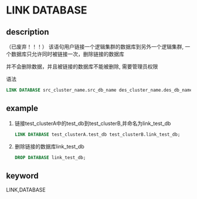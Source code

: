 # LINK DATABASE

## description

（已废弃！！！）
该语句用户链接一个逻辑集群的数据库到另外一个逻辑集群, 一个数据库只允许同时被链接一次，删除链接的数据库

并不会删除数据，并且被链接的数据库不能被删除, 需要管理员权限

语法

```sql
LINK DATABASE src_cluster_name.src_db_name des_cluster_name.des_db_name
```

## example

1. 链接test_clusterA中的test_db到test_clusterB,并命名为link_test_db

    ```sql
    LINK DATABASE test_clusterA.test_db test_clusterB.link_test_db;
    ```

2. 删除链接的数据库link_test_db

    ```sql
    DROP DATABASE link_test_db;
    ```

## keyword

LINK,DATABASE
